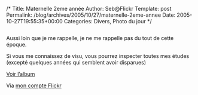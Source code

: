 /*
 Title: Maternelle 2eme année
 Author: Seb@Flickr
 Template: post
 Permalink: /blog/archives/2005/10/27/maternelle-2eme-annee
 Date: 2005-10-27T19:55:35+00:00
 Categories: Divers, Photo du jour
*/
<p><a href="http://www.flickr.com/photos/z720/56661155/"><img src="http://static.flickr.com/33/56661155_f54120149e_m.jpg" alt="" /></a></p>
</p>
<p>Aussi loin que je me rappelle, je ne me rappelle pas du tout de cette époque.</p>
<p></p>
<p>Si vous me connaissez de visu, vous pourrez inspecter toutes mes études (excepté quelques années qui semblent avoir disparues)</p>
<p></p>
<p><a href="http://www.flickr.com/photos/z720/sets/1227276/">Voir l&rsquo;album</a></p>
<p>Via <a href="http://www.flickr.com/people/z720/">mon compte Flickr</a></p>

